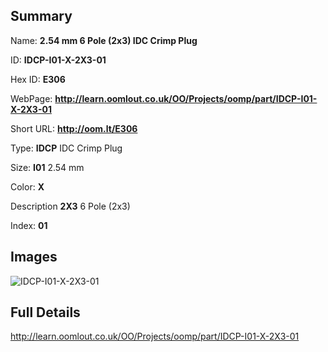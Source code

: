 

## Summary
 
Name: __2.54 mm 6 Pole (2x3) IDC Crimp Plug__

ID: __IDCP-I01-X-2X3-01__

Hex ID: __E306__

WebPage: __http://learn.oomlout.co.uk/OO/Projects/oomp/part/IDCP-I01-X-2X3-01__

Short URL: __http://oom.lt/E306__


Type: __IDCP__ IDC Crimp Plug 

Size: __I01__ 2.54 mm 

Color: __X__  

Description __2X3__ 6 Pole (2x3) 

Index: __01__


## Images
![IDCP-I01-X-2X3-01](http://oomlout.com/oomp-gen/parts/IDCP-I01-X-2X3-01/IDCP-I01-X-2X3-01_420.jpg)



## Full Details

 http://learn.oomlout.co.uk/OO/Projects/oomp/part/IDCP-I01-X-2X3-01














